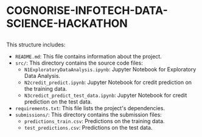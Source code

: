# COGNORISE-INFOTECH-DATA-SCIENCE-HACKATHON
##

This structure includes:

- `README.md`: This file contains information about the project.
- `src/`: This directory contains the source code files:
  - `N1ExploratoryDataAnalysis.ipynb`: Jupyter Notebook for Exploratory Data Analysis.
  - `N2credit_predict.ipynb`: Jupyter Notebook for credit prediction on the training data.
  - `N3credict_predict_test_data.ipynb`: Jupyter Notebook for credit prediction on the test data.
- `requirements.txt`: This file lists the project's dependencies.
- `submissions/`: This directory contains the submission files:
  - `predictions_train.csv`: Predictions on the training data.
  - `test_predictions.csv`: Predictions on the test data.
